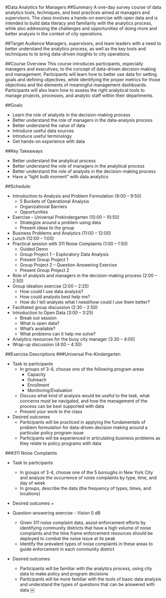 #Data Analytics for Managers
##Summary
A one-day survey course of data analytics tools, techniques, and best practices aimed at managers and supervisors. The class involves a hands-on exercise with open data and is intended to build data literacy and familiarity with the analytics process, while also addressing the challenges and opportunities of doing more and better analysis in the context of city operations. 

##Target Audience
Managers, supervisors, and team leaders with a need to better understand the analytics process, as well as the key tools and techniques to to bring data-driven insights to city operations.

##Course Overview
This course introduces participants, especially managers and executives, to the concept of data-driven decision-making and management. Participants will learn how to better use data for setting goals and defining objectives, while identifying the proper metrics for those objectives and the elements of meaningful management dashboards. Participants will also learn how to assess the right analytical tools to manage projects, processes, and analytic staff within their departments.

##Goals
+ Learn the role of analysts in the decision-making process
+ Better understand the role of managers in the data-analysis process 
+ Better understand the value of data
+ Introduce useful data sources
+ Introduce useful terminology
+ Get hands-on experience with data

##Key Takeaways
+ Better understand the analytical process
+ Better understand the role of managers in the analytical process
+ Better understand the role of analysts in the decision-making process 
+ Have a “light bulb moment” with data analytics

##Schedule:
+ Introduction to Analysis and Problem Formulation (9:00 – 9:50) 
    + 5 Buckets of Operational Analysis
    + Organizational Barriers
    + Opportunities
+ Exercise – Universal Prekindergarten (10:00 – 10:50) 
    + Strategize around a problem using data
    + Present ideas to the group
+ Business Problems and Analytics (11:00 – 12:00)
+ Lunch (12:00 – 1:00)
+ Practical session with 311 Noise Complaints (1:00 – 1:50)
    + Guided Demo
    + Group Project 1 – Exploratory Data Analysis
    + Present Group Project 1
    + Group Project 2 – Question Answering Exercise 
    + Present Group Project 2
+ Role of analysts and managers in the decision-making process (2:00 – 2:50) 
+ Group ideation exercise (2:00 – 2:25)
    + How could I use data analysis?
    + How could analysts best help me?
    + How do I tell analysts what I need/how could I use them better?
+ Facilitated group discussion (2:30 – 2:50)
+ Introduction to Open Data (3:00 – 3:25)
    + Break out session
    + What is open data?
    + What’s available?
    + What problems can it help me solve?
+ Analytics resources for the busy city manager (3:30 – 4:00)
+ Wrap-up discussion (4:00 – 4:30)

##Exercise Descriptions
###Universal Pre-Kindergarten
+ Task to participants
    + In groups of 3-4, choose one of the following program areas
	    + Capacity
	    + Outreach
	    + Enrollment
	    + Monitoring/Evaluation
    + Discuss what kind of analysis would be useful to the task, what concerns must be navigated, and how the management of the process can be best supported with data
	+ Present your work to the class
+ Desired outcomes
    + Participants will be practiced in applying the fundamentals of problem formulation for data-driven decision making around a particular policy program issue
    + Participants will be experienced in articulating business problems as they relate to policy programs with data

###311 Noise Complaints
+ Task to participants
    + In groups of 3-4, choose one of the 5 boroughs in New York City and analyze the occurrence of noise complaints by type, time, and day of week
    + In groups, describe the data (the frequency of types, times, and locations)
+ Desired outcomes
    + 

+ Question-answering exercise - Vision 0 dB
    + Given 311 noise complaint data, assist enforcement efforts by identifying community districts that have a high volume of noise complaints and the time frame enforcement resources should be deployed to combat the noise issue at its peak
    + Identify the prevalent types of noise complaints in these areas to guide enforcement in each community district
+ Desired outcomes
    + Participants will be familiar with the analytics process, using city data to make policy and program decisions
    + Participants will be more familiar with the tools of basic data analysis and understand the types of questions that can be answered with data
￼